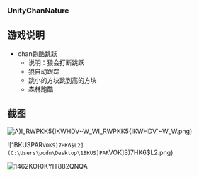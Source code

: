### UnityChanNature

## 游戏说明

* chan跑酷跳跃
  * 说明：狼会打断跳跃
  * 狼自动跟踪
  * 跳小的方块跳到高的方块
  * 森林跑酷

## 截图



![`A)I_RWPKK5{IKWHDV`~W_W](C:\Users\pcdn\Desktop\`A)I_RWPKK5{IKWHDV`~W_W.png)

![1BKUSPAR`VOKS)7HK6$L2](C:\Users\pcdn\Desktop\1BKUS]PAR`VOK]S)7HK6$L2.png)

![1462KO}0KYIT882QNQA](C:\Users\pcdn\Desktop\1462]KO}0K]YIT88]2[QNQA.png)
